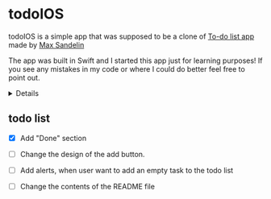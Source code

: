 # todoIOS
todoIOS is a simple app that was supposed to be a clone of [To-do list app](https://github.com/themaxsandelin/todo) made by [Max Sandelin](https://instagram.com/themaxsandelin)

The app was built in Swift and I started this app just for learning purposes! If you see any mistakes in my code or where I could do better feel free to point out. 

<details>
<img src="https://github.com/driuha99/todoiOS/blob/master/screenshots/image1.png" width="350" height="748">            <img src="https://github.com/driuha99/todoiOS/blob/master/screenshots/image2.png" width="350" height="748">
<img src="https://github.com/driuha99/todoiOS/blob/master/screenshots/image3.png" width="350" height="748">            <img src="https://github.com/driuha99/todoiOS/blob/master/screenshots/image4.png" width="350" height="748">
</details>

## todo list

- [x] Add "Done" section
- [ ] Change the design of the add button.
- [ ] Add alerts, when user want to add an empty task to the todo list
- [ ] Change the contents of the README file



